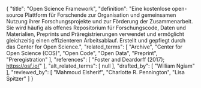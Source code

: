 {
    "title": "Open Science Framework",
    "definition": "Eine kostenlose open-source Plattform für Forschende zur Organisation und gemeinsamen Nutzung ihrer Forschungsprojekte und zur Förderung der Zusammenarbeit. Sie wird häufig als offenes Repositorium für Forschungscode, Daten und Materialien, Preprints und Präregistrierungen verwendet und ermöglicht gleichzeitig einen effizienteren Arbeitsablauf. Erstellt und gepflegt durch das Center for Open Science.",
    "related_terms": [
        "Archive",
        "Center for Open Science (COS)",
        "Open Code",
        "Open Data",
        "Preprint",
        "Preregistration"
    ],
    "references": [
        "Foster and Deardorff (2017); https://osf.io/"
    ],
    "alt_related_terms": [
        null
    ],
    "drafted_by": [
        "William Ngiam"
    ],
    "reviewed_by": [
        "Mahmoud Elsherif",
        "Charlotte R. Pennington",
        "Lisa Spitzer"
    ]
}